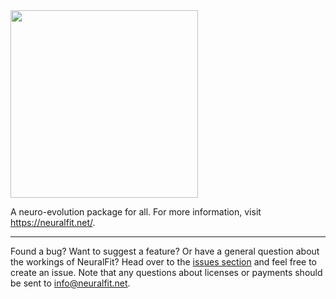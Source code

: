 <img src="https://i.imgur.com/2wKt2mk.jpg" width=300px>

A neuro-evolution package for all. For more information, visit https://neuralfit.net/.

<hr>

Found a bug? Want to suggest a feature? Or have a general question about the workings of NeuralFit? Head over to the [issues section](https://github.com/neural-fit/neuralfit/issues) and feel free to create an issue. Note that any questions about licenses or payments should be sent to info@neuralfit.net. 
